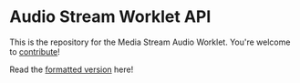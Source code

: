 # Audio Stream Worklet API

This is the repository for the Media Stream Audio Worklet. You're welcome to
[contribute](CONTRIBUTING.md)!

Read the [formatted version](https://alvestrand.github.io/audio-worklet/) here!
